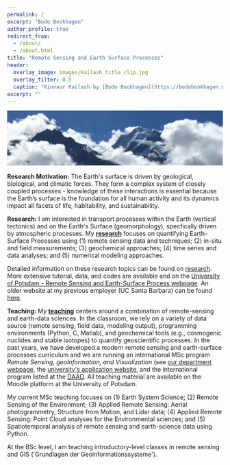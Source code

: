 ```yaml
---
permalink: /
excerpt: "Bodo Bookhagen"
author_profile: true
redirect_from: 
  - /about/
  - /about.html
title: "Remote Sensing and Earth Surface Processes"
header:
  overlay_image: images/Kailash_title_clip.jpg
  overlay_filter: 0.5
  caption: "Kinnaur Kailash by [Bodo Bookhagen](https://bodobookhagen.github.io/)"
excerpt: ""
---
```

![Kinnaur Kailash](images/Kailash_title_clip.jpg)

**Research Motivation:** The Earth's surface is driven by geological, biological, and climatic forces. They form a complex system of closely coupled processes - knowledge of these interactions is essential because the Earth’s
surface is the foundation for all human activity and its dynamics impact all facets of life, habitability, and sustainability. 

**Research:** I am interested in transport processes within the Earth (vertical tectonics) and on the Earth's Surface (geomorphology), specfically driven by atmospheric processes. My [**research**](http://bodobookhagen.github.io/research) focuses on quantifying Earth-Surface Processes using (1) remote sensing data and techniques; (2) in-situ and field measurements; (3) geochemical approaches; (4) time series and data analyses; and (5) numerical modeling approaches.

Detailed information on these research topics can be found on [research](http://bodobookhagen.github.io/research). More extensive tutorial, data, and codes are available and on the [University of Potsdam - Remote Sensing and Earth-Surface Process webpage](http://UP-RS-ESP.github.io/). An older website at my previous employer (UC Santa Barbara) can be found [here](http://www.geog.ucsb.edu/~bodo/).

**Teaching:** My [**teaching**](http://bodobookhagen.github.io/teaching) centers around a combination of remote-sensing and earth-data sciences. In the classroom, we rely on a variety of data source (remote sensing, field data, modeling output), programming environments (Python, C, Matlab), and geochemical tools (e.g., cosmogenic nuclides and stable isotopes) to quantify geoscientific processes. In the past years, we have developed a modern remote sensing and earth-surface processes curriculum and we are running an international MSc program *Remote Sensing, geoInformation, and Visualization* (see [our department webpage](http://www.geo.uni-potsdam.de/msc-RSIV-e.html), the [university's application website](https://www.uni-potsdam.de/de/mnfakul/studium-und-lehre/master/remote-sensing-geoinformation-and-visualization.html), and the international program listed at the [DAAD](https://www.daad.de/deutschland/studienangebote/international-programmes/en/detail/4855/). All teaching material are available on the Moodle platform at the University of Potsdam.

My current MSc teaching focuses on (1) Earth System Science; (2) Remote Sensing of the Environment; (3) Applied Remote Sensing: Aerial photogrammetry, Structure from Motion, and Lidar data; (4) Applied Remote Sensing: Point Cloud analyses for the Environmental sciences; and (5) Spatiotemporal analysis of remote sensing and earth-science data using Python.

At the BSc level, I am teaching introductory-level classes in remote sensing and GIS ('Grundlagen der Geoinformationssysteme').



